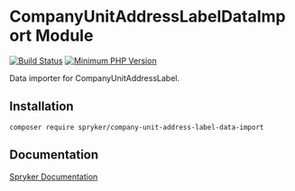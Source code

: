 # CompanyUnitAddressLabelDataImport Module
[![Build Status](https://travis-ci.org/spryker/company-unit-address-label-data-import.svg)](https://travis-ci.org/spryker/company-unit-address-label-data-import)
[![Minimum PHP Version](https://img.shields.io/badge/php-%3E%3D%207.3-8892BF.svg)](https://php.net/)

Data importer for CompanyUnitAddressLabel.

## Installation

```
composer require spryker/company-unit-address-label-data-import
```

## Documentation

[Spryker Documentation](https://academy.spryker.com/developing_with_spryker/module_guide/modules.html)
